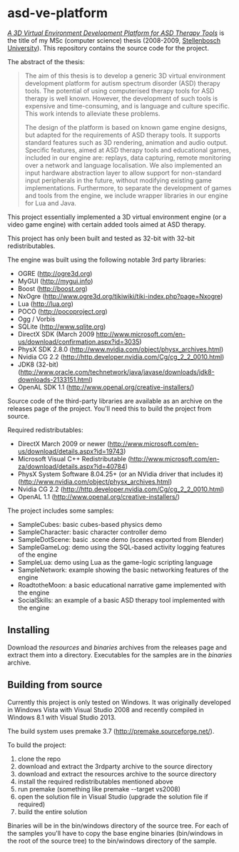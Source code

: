 # asd-ve-platform
[*A 3D Virtual Environment Development Platform for ASD Therapy Tools*](http://scholar.sun.ac.za/handle/10019.1/2634) is the title of my MSc (computer science) thesis (2008-2009, [Stellenbosch University](http://www.sun.ac.za)). This repository contains the source code for the project.

The abstract of the thesis:

> The aim of this thesis is to develop a generic 3D virtual environment development platform
> for autism spectrum disorder (ASD) therapy tools. The potential of using computerised
> therapy tools for ASD therapy is well known. However, the development of such tools is
> expensive and time-consuming, and is language and culture specific. This work intends
> to alleviate these problems.
> 
> The design of the platform is based on known game engine designs, but adapted for the
> requirements of ASD therapy tools. It supports standard features such as 3D rendering,
> animation and audio output. Specific features, aimed at ASD therapy tools and educational
> games, included in our engine are: replays, data capturing, remote monitoring over
> a network and language localisation. We also implemented an input hardware abstraction
> layer to allow support for non-standard input peripherals in the future, without modifying
> existing game implementations. Furthermore, to separate the development of games and
> tools from the engine, we include wrapper libraries in our engine for Lua and Java.

This project essentially implemented a 3D virtual environment engine (or a video game engine) with certain added tools aimed at ASD therapy.

This project has only been built and tested as 32-bit with 32-bit redistributables. 

The engine was built using the following notable 3rd party libraries:
  * OGRE (http://ogre3d.org)
  * MyGUI (http://mygui.info)
  * Boost (http://boost.org)
  * NxOgre (http://www.ogre3d.org/tikiwiki/tiki-index.php?page=Nxogre)
  * Lua (http://lua.org)
  * POCO (http://pocoproject.org)
  * Ogg / Vorbis
  * SQLite (http://www.sqlite.org)
  * DirectX SDK (March 2009 http://www.microsoft.com/en-us/download/confirmation.aspx?id=3035)
  * PhysX SDK 2.8.0 (http://www.nvidia.com/object/physx_archives.html)
  * Nvidia CG 2.2 (http://http.developer.nvidia.com/Cg/cg_2_2_0010.html)
  * JDK8 (32-bit) (http://www.oracle.com/technetwork/java/javase/downloads/jdk8-downloads-2133151.html)
  * OpenAL SDK 1.1 (http://www.openal.org/creative-installers/)
  
Source code of the third-party libraries are available as an archive on the releases page of the project. You'll need this to build the project from source.
  
Required redistributables:
  * DirectX March 2009 or newer (http://www.microsoft.com/en-us/download/details.aspx?id=19743)
  * Microsoft Visual C++ Redistributable (http://www.microsoft.com/en-za/download/details.aspx?id=40784)
  * PhysX System Software 8.04.25+ (or an NVidia driver that includes it) (http://www.nvidia.com/object/physx_archives.html)
  * Nvidia CG 2.2 (http://http.developer.nvidia.com/Cg/cg_2_2_0010.html)
  * OpenAL 1.1 (http://www.openal.org/creative-installers/)
  
The project includes some samples:
  * SampleCubes: basic cubes-based physics demo
  * SampleCharacter: basic character controller demo
  * SampleDotScene: basic .scene demo (scenes exported from Blender)
  * SampleGameLog: demo using the SQL-based activity logging features of the engine
  * SampleLua: demo using Lua as the game-logic scripting language
  * SampleNetwork: example showing the basic networking features of the engine
  * RoadtotheMoon: a basic educational narrative game implemented with the engine
  * SocialSkills: an example of a basic ASD therapy tool implemented with the engine

## Installing
Download the *resources* and *binaries* archives from the releases page and extract them into a directory. Executables for the samples are in the *binaries* archive.

## Building from source
Currently this project is only tested on Windows. It was originally developed in Windows Vista with Visual Studio 2008 and recently compiled in Windows 8.1 with Visual Studio 2013.

The build system uses premake 3.7 (http://premake.sourceforge.net/). 

To build the project:
  1. clone the repo
  2. download and extract the 3rdparty archive to the source directory
  3. download and extract the resources archive to the source directory
  4. install the required redistributables mentioned above
  5. run premake (something like premake --target vs2008)
  6. open the solution file in Visual Studio (upgrade the solution file if required)
  7. build the entire solution

Binaries will be in the bin/windows directory of the source tree. For each of the samples you'll have to copy the base engine binaries (bin/windows in the root of the source tree) to the bin/windows directory of the sample.
